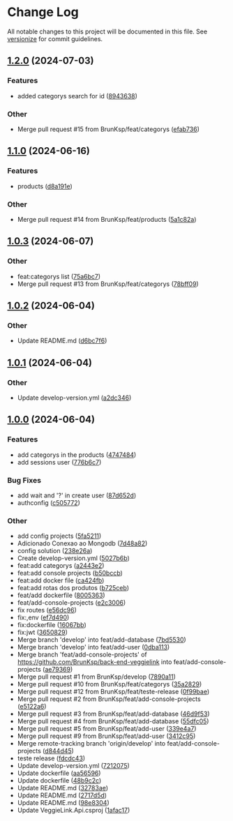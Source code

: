 # Change Log

All notable changes to this project will be documented in this file. See [versionize](https://github.com/versionize/versionize) for commit guidelines.

<a name="1.2.0"></a>
## [1.2.0](https://www.github.com/BrunKsp/back-end-veggielink/releases/tag/v1.2.0) (2024-07-03)

### Features

* added categorys search for id ([8943638](https://www.github.com/BrunKsp/back-end-veggielink/commit/8943638dc3edf4a06ecd8eeda1758fb1b7c38742))

### Other

* Merge pull request #15 from BrunKsp/feat/categorys ([efab736](https://www.github.com/BrunKsp/back-end-veggielink/commit/efab73650670e703918d56de3d601a341d338465))

<a name="1.1.0"></a>
## [1.1.0](https://www.github.com/BrunKsp/back-end-veggielink/releases/tag/v1.1.0) (2024-06-16)

### Features

* products ([d8a191e](https://www.github.com/BrunKsp/back-end-veggielink/commit/d8a191eb0aac271ceb05fdcef8e2ebb75c715ce7))

### Other

* Merge pull request #14 from BrunKsp/feat/products ([5a1c82a](https://www.github.com/BrunKsp/back-end-veggielink/commit/5a1c82a30917307389bf2b08997ee8a54370c0ba))

<a name="1.0.3"></a>
## [1.0.3](https://www.github.com/BrunKsp/back-end-veggielink/releases/tag/v1.0.3) (2024-06-07)

### Other

* feat:categorys list ([75a6bc7](https://www.github.com/BrunKsp/back-end-veggielink/commit/75a6bc75930c6a66b39af960c3121b18f0712fac))
* Merge pull request #13 from BrunKsp/feat/categorys ([78bff09](https://www.github.com/BrunKsp/back-end-veggielink/commit/78bff09271710d53854748eb44cca60935826da2))

<a name="1.0.2"></a>
## [1.0.2](https://www.github.com/BrunKsp/back-end-veggielink/releases/tag/v1.0.2) (2024-06-04)

### Other

* Update README.md ([d6bc7f6](https://www.github.com/BrunKsp/back-end-veggielink/commit/d6bc7f632f458c432005fde92e7a8b7baf64a655))

<a name="1.0.1"></a>
## [1.0.1](https://www.github.com/BrunKsp/back-end-veggielink/releases/tag/v1.0.1) (2024-06-04)

### Other

* Update develop-version.yml ([a2dc346](https://www.github.com/BrunKsp/back-end-veggielink/commit/a2dc346b5e62694eb84e45d38992efc89f11ffae))

<a name="1.0.0"></a>
## [1.0.0](https://www.github.com/BrunKsp/back-end-veggielink/releases/tag/v1.0.0) (2024-06-04)

### Features

* add categorys in the products ([4747484](https://www.github.com/BrunKsp/back-end-veggielink/commit/47474849f23b819abf7a7111b3fbceb651dad5f0))
* add sessions user ([776b6c7](https://www.github.com/BrunKsp/back-end-veggielink/commit/776b6c7b007863319f414bce0e8830ab810145f8))

### Bug Fixes

* add wait and '?' in create user ([87d652d](https://www.github.com/BrunKsp/back-end-veggielink/commit/87d652d0a2e5daaaf756db735f94a7f0910d00c1))
* authconfig ([c505772](https://www.github.com/BrunKsp/back-end-veggielink/commit/c505772e376ac08fda2f64c3d54487bf3e108b9d))

### Other

* add config projects ([5fa5211](https://www.github.com/BrunKsp/back-end-veggielink/commit/5fa5211a45ae525ec0b0e32f52ec0717a7da11e6))
* Adicionado Conexao ao Mongodb ([7d48a82](https://www.github.com/BrunKsp/back-end-veggielink/commit/7d48a828dc77621ae40267b45bb7d5dc92a9a23b))
* config solution ([238e26a](https://www.github.com/BrunKsp/back-end-veggielink/commit/238e26a1a71e9b5c57173d441a5d4dd02b6d9e97))
* Create develop-version.yml ([5027b6b](https://www.github.com/BrunKsp/back-end-veggielink/commit/5027b6b63788d9f5016444016993291d4ecf062b))
* feat:add categorys ([a2443e2](https://www.github.com/BrunKsp/back-end-veggielink/commit/a2443e2c63647ae67cd9191f1ef069de6d640c42))
* feat:add console projects ([b50bccb](https://www.github.com/BrunKsp/back-end-veggielink/commit/b50bccb0bd69a5fb99ae815ebc97ff5fb44045a6))
* feat:add docker file ([ca424fb](https://www.github.com/BrunKsp/back-end-veggielink/commit/ca424fbdc41ab2c41d3e6a103349cd567a59ff21))
* feat:add rotas dos produtos ([b725ceb](https://www.github.com/BrunKsp/back-end-veggielink/commit/b725cebc40af2662f72cacc459a12f57d8e2c393))
* feat/add dockerfile ([8005363](https://www.github.com/BrunKsp/back-end-veggielink/commit/80053630769895271788d6a7897358fbab16b097))
* feat/add-console-projects ([e2c3006](https://www.github.com/BrunKsp/back-end-veggielink/commit/e2c3006f5d6caab6c093f75bb7f5bcbcdf13fc1c))
* fix routes ([e56dc96](https://www.github.com/BrunKsp/back-end-veggielink/commit/e56dc96b639948a9d499e091e0d057e62215ceb1))
* fix:,env ([ef7d490](https://www.github.com/BrunKsp/back-end-veggielink/commit/ef7d490c7835b5b382777933b5ec764440796bfa))
* fix:dockerfile ([16067bb](https://www.github.com/BrunKsp/back-end-veggielink/commit/16067bb4320143182843f8d0e3418ed119ff0699))
* fix:jwt ([3650829](https://www.github.com/BrunKsp/back-end-veggielink/commit/36508291b71b3db9273332f504911ef12f9d8ee8))
* Merge branch 'develop' into feat/add-database ([7bd5530](https://www.github.com/BrunKsp/back-end-veggielink/commit/7bd553080b0196a193797ca6de0961f5a0f3a9f3))
* Merge branch 'develop' into feat/add-user ([0dba113](https://www.github.com/BrunKsp/back-end-veggielink/commit/0dba113aca015adec64d0db3051f1a6be761d433))
* Merge branch 'feat/add-console-projects' of https://github.com/BrunKsp/back-end-veggielink into feat/add-console-projects ([ae79369](https://www.github.com/BrunKsp/back-end-veggielink/commit/ae7936983a16fb53c1ecf8042ac912e559d98fbf))
* Merge pull request #1 from BrunKsp/develop ([7890a11](https://www.github.com/BrunKsp/back-end-veggielink/commit/7890a112f3c4a66ba1c8d9ecbfead3bf15e6b006))
* Merge pull request #10 from BrunKsp/feat/categorys ([35a2829](https://www.github.com/BrunKsp/back-end-veggielink/commit/35a282914b39a3749b0efec03536ba302595b9af))
* Merge pull request #12 from BrunKsp/feat/teste-release ([0f99bae](https://www.github.com/BrunKsp/back-end-veggielink/commit/0f99baedc492014a66082a50662e8aa8b06699aa))
* Merge pull request #2 from BrunKsp/feat/add-console-projects ([e5122a6](https://www.github.com/BrunKsp/back-end-veggielink/commit/e5122a6633f42c50c9945e710acc35b12002ca35))
* Merge pull request #3 from BrunKsp/feat/add-database ([46d9f53](https://www.github.com/BrunKsp/back-end-veggielink/commit/46d9f530dd974fb148244af155e3df2455cd5da6))
* Merge pull request #4 from BrunKsp/feat/add-database ([55dfc05](https://www.github.com/BrunKsp/back-end-veggielink/commit/55dfc05a1c95b1ce800ff1d4ea9a56bdf85d252e))
* Merge pull request #5 from BrunKsp/feat/add-user ([339e4a7](https://www.github.com/BrunKsp/back-end-veggielink/commit/339e4a7aeaba1ad509a02007c266cf61fe10c70f))
* Merge pull request #9 from BrunKsp/feat/add-user ([3412c95](https://www.github.com/BrunKsp/back-end-veggielink/commit/3412c95cc85a9fcfcedfc7095937bdf655fb9e0e))
* Merge remote-tracking branch 'origin/develop' into feat/add-console-projects ([d844d45](https://www.github.com/BrunKsp/back-end-veggielink/commit/d844d452182e494a4c61d66972189a7981d26a61))
* teste release ([fdcdc43](https://www.github.com/BrunKsp/back-end-veggielink/commit/fdcdc435d21ad421cbc8659a777a02b89758b028))
* Update develop-version.yml ([7212075](https://www.github.com/BrunKsp/back-end-veggielink/commit/7212075759064e0a2773f27e36b03c7fd03ccef4))
* Update dockerfile ([aa56596](https://www.github.com/BrunKsp/back-end-veggielink/commit/aa56596e4ae6ac67f867d3bc22c67050847ca655))
* Update dockerfile ([48b9c2c](https://www.github.com/BrunKsp/back-end-veggielink/commit/48b9c2c23a2eb4cf8da1d1078fce3db0c61bf68e))
* Update README.md ([32783ae](https://www.github.com/BrunKsp/back-end-veggielink/commit/32783ae4d2254fc88bb2ff0a1d076f9a1e85fa14))
* Update README.md ([2717d5d](https://www.github.com/BrunKsp/back-end-veggielink/commit/2717d5d6d593b1bb4d17ce55d3f80626cd4d67b2))
* Update README.md ([98e8304](https://www.github.com/BrunKsp/back-end-veggielink/commit/98e8304cc11453d946c38675e1b70f2ed834e29d))
* Update VeggieLink.Api.csproj ([1afac17](https://www.github.com/BrunKsp/back-end-veggielink/commit/1afac178666ff5e3b541d0e1ddda52a427e8ea7d))

